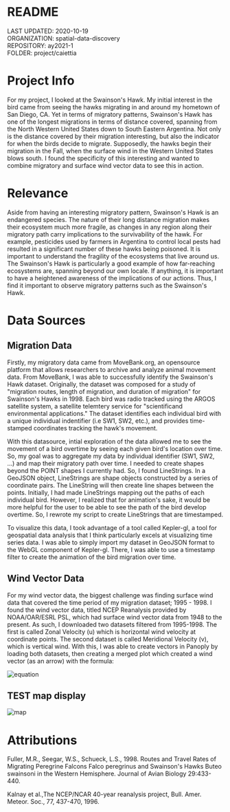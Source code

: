 # README
LAST UPDATED: 2020-10-19  
ORGANIZATION: spatial-data-discovery  
REPOSITORY: ay2021-1  
FOLDER: project/caiettia

# Project Info
For my project, I looked at the Swainson's Hawk. My initial interest in the bird came from seeing the hawks migrating 
in and around my hometown of San Diego, CA. Yet in terms of migratory patterns, Swainson's Hawk has one of the longest
migrations in terms of distance covered, spanning from the North Western United States down to South Eastern Argentina.
Not only is the distance covered by their migration interesting, but also the indicator for when the birds decide to 
migrate. Supposedly, the hawks begin their migration in the Fall, when the surface wind in the Western United States blows 
south. I found the specificity of this interesting and wanted to combine migratory and surface wind vector data
to see this in action. 

# Relevance
Aside from having an interesting migratory pattern, Swainson's Hawk is an endangered species. The nature of their long distance
migration makes their ecosystem much more fragile, as changes in any region along their migratory path carry implications to the
survivability of the hawk. For example, pesticides used by farmers in Argentina to control local pests had resulted 
in a significant number of these hawks being poisoned. It is important to understand the fragility of the ecosystems that live 
around us. The Swainson's Hawk is particularly a good example of how far-reaching ecosystems are, spanning beyond our own locale. 
If anything, it is important to have a heightened awareness of the implications of our actions. Thus, I find it important to observe
migratory patterns such as the Swainson's Hawk.

# Data Sources
## Migration Data
Firstly, my migratory data came from MoveBank.org, an opensource platform that allows researchers to archive and analyze animal 
movement data. From MoveBank, I was able to successfully identify the Swainson's Hawk dataset. Originally, the dataset was composed
for a study of "migration routes, length of migration, and duration of migration" for Swainson's Hawks in 1998. Each bird was radio 
tracked using the ARGOS satellite system, a satellite telemtery service for "scientificand environmental applications." The 
dataset identifies each individual bird with a unique individual indentifier (i.e SW1, SW2, etc.), and provides
time-stamped coordinates tracking the hawk's movement. 

With this datasource, intial exploration of the data allowed me to see the movement of a bird overtime by seeing each given 
bird's location over time. So, my goal was to aggregate my data by individual identifier (SW1, SW2, ...) and map their 
migratory path over time. I needed to create shapes beyond the POINT shapes I currently had. So, I found LineStrings. In a GeoJSON
object, LineStrings are shape objects constructed by a series of coordinate pairs. The LineString will then create line shapes 
between the points. Initially, I had made LineStrings mapping out the paths of each individual bird. However, I realized that for 
animation's sake, it would be more helpful for the user to be able to see the path of the bird develop overtime. So, I rewrote my 
script to create LineStrings that are timestamped. 

To visualize this data, I took advantage of a tool called Kepler-gl, a tool for geospatial data analysis that I think particularly excels at visualizing time series data. I was able to simply import my dataset in GeoJSON format to the WebGL component of Kepler-gl. There, I was able to use a timestamp filter to create the animation of the bird migration over time. 

## Wind Vector Data
For my wind vector data, the biggest challenge was finding surface wind data that covered the time period of my migration dataset; 
1995 - 1998. I found the wind vector data, titled NCEP Reanalysis provided by NOAA/OAR/ESRL PSL, which had surface wind vector data 
from 1948 to the present. As such, I downloaded two datasets filtered from 1995-1998. The first is called Zonal Velocity (u) which 
is horizontal wind velocity at coordinate points. The second dataset is called Meridional Velocity (v), which is vertical wind. 
With this, I was able to create vectors in Panoply by loading both datasets, then creating a merged plot which created a wind 
vector (as an arrow) with the formula:

![equation](http://www.sciweavers.org/upload/Tex2Img_1605305106/render.png)

## TEST map display

![map](https://kepler.gl/demo/map?mapUrl=https://dl.dropboxusercontent.com/s/osu05t0scoy9mbx/keplergl_45gu4r.json)

# Attributions
Fuller, M.R., Seegar, W.S., Schueck, L.S., 1998. Routes and Travel Rates of Migrating Peregrine Falcons Falco peregrinus and 
Swainson's Hawks Buteo swainsoni in the Western Hemisphere. Journal of Avian Biology 29:433-440.

Kalnay et al.,The NCEP/NCAR 40-year reanalysis project, Bull. Amer. Meteor. Soc., 77, 437-470, 1996.


